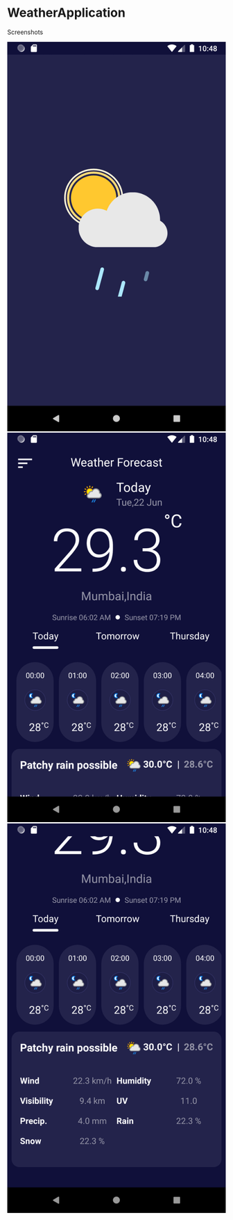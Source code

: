 # WeatherApplication
 
Screenshots

![pic1](https://github.com/praveen0308/WeatherApplication/blob/master/pic1.png?raw=true)
![pic2](https://github.com/praveen0308/WeatherApplication/blob/master/pic2.png?raw=true)
![pic3](https://github.com/praveen0308/WeatherApplication/blob/master/pic3.png?raw=true)
